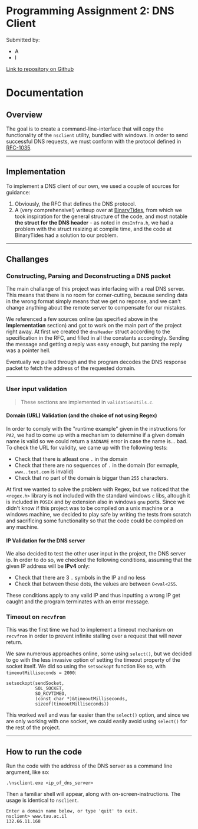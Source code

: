 # Programming Assignment 2: DNS Client
Submitted by:
* A
* I

[Link to repository on Github](https://github.com/g-bulgarit/Intro-to-Computer-Networking/tree/main/PA2_DNS_Client)

# **Documentation**

## **Overview**
The goal is to create a command-line-interface that will copy the functionality of the `nsclient` utility, bundled with windows.
In order to send successful DNS requests, we must conform with the protocol defined in [RFC-1035](https://datatracker.ietf.org/doc/html/rfc1035).

-----------------

## **Implementation**
To implement a DNS client of our own, we used a couple of sources for guidance:
1. Obviously, the RFC that defines the DNS protocol.
2. A (very comprehensive!) writeup over at [BinaryTides](https://www.binarytides.com/dns-query-code-in-c-with-winsock/), from which we took inspiration for the general structure of the code, and most notable **the struct for the DNS header** - as noted in `dnsInfra.h`, we had a problem with the struct resizing at compile time, and the code at BinaryTides had a solution to our problem.

-----------------

## **Challanges**
### **Constructing, Parsing and Deconstructing a DNS packet**
The main challange of this project was interfacing with a real DNS server. This means that there is no room for corner-cutting, because sending data in the wrong format simply means that we get no reponse, and we can't change anything about the remote server to compensate for our mistakes.

We referenced a few sources online (as specified above in the **Implementation** section) and got to work on the main part of the project right away.
At first we created the `dnsHeader` struct according to the specification in the RFC, and filled in all the constants accordingly. Sending the message and getting *a* reply was easy enough, but parsing the reply was a pointer hell.

Eventually we pulled through and the program decodes the DNS response packet to fetch the address of the requested domain.

-----------------

### **User input validation**
>These sections are implemented in `validationUtils.c`.

#### **Domain (URL) Validation (and the choice of not using Regex)**
In order to comply with the "runtime example" given in the instructions for `PA2`, we had to come up with a mechanism to determine if a given domain name is valid so we could return a `BADNAME` error in case the name is... bad.
To check the URL for validity, we came up with the following tests:
* Check that there is atleast one `.` in the domain
* Check that there are no sequences of `.` in the domain (for exmaple, `www..test.com` is invalid)
* Check that no part of the domain is biggar than `255` characters.

At first we wanted to solve the problem with Regex, but we noticed that the `<regex.h>` library is not included with the standard windows `c` libs, altough it is included in `POSIX` and by extension also in windows `gnu` ports. Since we didn't know if this project was to be compiled on a unix machine or a windows machine, we decided to play safe by writing the tests from scratch and sacrificing some functionality so that the code could be compiled on any machine. 

#### **IP Validation for the DNS server**
We also decided to test the other user input in the project, the DNS server ip.
In order to do so, we checked the following conditions, assuming that the given IP address will be **IPv4** only:
* Check that there are 3 `.` symbols in the IP and no less
* Check that between these dots, the values are between `0<val<255`.

These conditions apply to any valid IP and thus inputting a wrong IP get caught and the program terminates with an error message.


### **Timeout on `recvfrom`**
This was the first time we had to implement a timeout mechanism on `recvfrom` in order to prevent infinite stalling over a request that will never return.

We saw numerous approaches online, some using `select()`, but we decided to go with the less invasive option of setting the timeout property of the socket itself. We did so using the `setsockopt` function like so, with `timeoutMilliseconds = 2000`:
```
setsockopt(sendSocket, 
           SOL_SOCKET, 
           SO_RCVTIMEO, 
           (const char *)&timeoutMilliseconds, 
           sizeof(timeoutMilliseconds))
```

This worked well and was far easier than the `select()` option, and since we are only working with one socket, we could easily avoid using `select()` for the rest of the project.

-----------------

## **How to run the code**
Run the code with the address of the DNS server as a command line argument, like so:
```
.\nsclient.exe <ip_of_dns_server>
```
Then a familiar shell will appear, along with on-screen-instructions. The usage is identical to `nsclient`.

```
Enter a domain name below, or type 'quit' to exit.
nsclient> www.tau.ac.il
132.66.11.168
```
